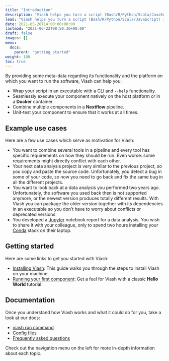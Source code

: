 ```yaml
---
title: "Introduction"
description: "Viash helps you turn a script (Bash/R/Python/Scala/JavaScript) into a reusable component."
lead: "Viash helps you turn a script (Bash/R/Python/Scala/JavaScript) into a reusable component."
date: 2021-05-28T14:00:00+00:00
lastmod: "2021-06-22T08:50:36+00:00"
draft: false
images: []
menu:
  docs:
    parent: "getting_started"
weight: 100
toc: true
---
```




<!-- TODO: What is Viash if you would describe it in one or two sentences?
Viash is a ... -->

By providing some meta-data regarding its functionality and the platform
on which you want to run the software, Viash can help you:

-   Wrap your script in an executable with a CLI and `--help`
    functionality.
-   Seamlessly execute your component natively on the host platform or
    in a **Docker** container.
-   Combine multiple components in a **Nextflow** pipeline.
-   Unit-test your component to ensure that it works at all times.

## Example use cases

Here are a few use cases which serve as motivation for Viash:

<!-- TODO: Rewrite use cases, the reason why Viash helps in those situations should be crystal clear to someone that has never seen Viash before, this part of the docs is presented before the installation after all. Ideally each of these should have "Viash can help here by../In this case, Viash can.../etc." -->

-   You want to combine several tools in a pipeline and every tool has
    specific requirements on how they should be run. Even worse: some
    requirements might directly conflict with each other.
-   Your next data analysis project is very similar to the previous
    project, so you copy and paste the source code. Unfortunately, you
    detect a bug in some of your code, so now you need to go back and
    fix the same bug in all the different projects.
-   You want to look back at a data analysis you performed two years
    ago. Unfortunately, the software you used back then is not supported
    anymore, or the newest version produces totally different results.
    With Viash you can package the older version together with its
    dependencies in an executable so you don’t have to worry about
    conflicts or deprecated versions
-   You developed a [Jupyter](https://jupyter.org/) notebook report for
    a data analysis. You wish to share it with your colleague, only to
    spend two hours installing your [Conda](https://docs.conda.io/)
    stack on their laptop.

## Getting started

Here are some links to get you started with Viash:

-   [Installing Viash](/docs/getting_started/installation): This guide
    walks you through the steps to install Viash on your machine.
-   [Running your first
    component](/docs/getting_started/what_is_a_viash_component): Get a
    feel for Viash with a classic **Hello World** tutorial.

## Documentation

Once you understand how Viash works and what it could do for you, take a
look at our docs:

-   [viash run command](/docs/reference_commands/run/)
-   [Config files](/docs/reference_config/config/)
-   [Frequently asked questions](/docs/help/frequently_asked_questions/)

Check out the navigation menu on the left for more in-depth information
about each topic.
